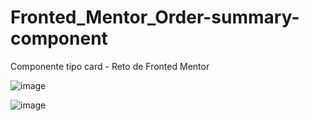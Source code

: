 # Fronted_Mentor_Order-summary-component
Componente tipo card - Reto de Fronted Mentor

![image](https://user-images.githubusercontent.com/38541491/178346557-1ed18306-e611-4cda-bbd2-718ac4a54fd1.png)

![image](https://user-images.githubusercontent.com/38541491/178346491-c5df6565-366c-413c-af63-101e758fcdf7.png)
